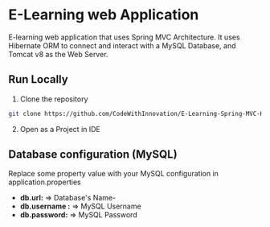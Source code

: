 # E-Learning web Application 
E-learning web application that uses Spring MVC Architecture. It uses Hibernate ORM to connect and interact with a MySQL Database, and Tomcat v8 as the Web Server.

## Run Locally
1. Clone the repository 
```bash
git clone https://github.com/CodeWithInnovation/E-Learning-Spring-MVC-Hibernate
```
2. Open as a Project in IDE

## Database configuration (MySQL)
Replace some property value with your MySQL configuration in application.properties

- **db.url:** => Database's Name-
- **db.username :** => MySQL Username
- **db.password:** => MySQL Password
